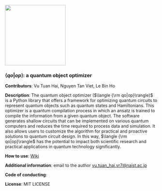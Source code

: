 

<img width = '200px' src = './logo.png'/>

### $\langle qo|op\rangle$: a quantum object optimizer

**Contributors**: Vu Tuan Hai, Nguyen Tan Viet, Le Bin Ho

**Description**: The quantum object optimizer ($\langle {\rm qo|op}\rangle)$ is a Python library that offers a framework for optimizing quantum circuits to represent quantum objects such as quantum states and Hamiltonians. This optimizer is a quantum compilation process in which an ansatz is trained to compile the information from a given quantum object. The software generates shallow circuits that can be implemented on various quantum computers and reduces the time required to process data and simulation. It also allows users to customize the algorithm for practical and proactive solutions to quantum circuit design. In this way, $\langle {\rm qo|op}\rangle$ has the potential to impact both scientific research and practical applications in quantum technology significantly.

**How to use**: [Wiki](https://github.com/vutuanhai237/qoop/wiki)

**Additional information**: email to the author vu.tuan_hai.vr7@naist.ac.jp 

**Code of conducting**:

**License**: MIT LICENSE
